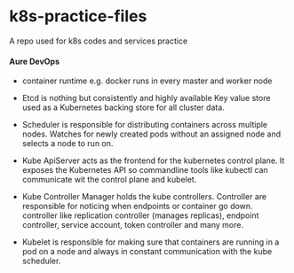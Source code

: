 # k8s-practice-files
A repo used for k8s codes and services practice

#### Aure DevOps
- container runtime e.g. docker runs in every master and worker node

- Etcd is nothing but consistently and highly available Key value store used as a Kubernetes backing store for all cluster data.

- Scheduler is responsible for distributing containers across multiple nodes. Watches for newly created pods without an assigned node and selects a node to run on.

- Kube ApiServer acts as the frontend for the kubernetes control plane. It exposes the Kubernetes API so commandline tools like kubectl can communicate wit the control plane and kubelet.

- Kube Controller Manager holds the kube controllers. Controller are responsible for noticing when endpoints or container go down. controller like replication controller (manages replicas), endpoint controller, service account, token controller and many more.

- Kubelet is responsible for making sure that containers are running in a pod on a node and always in constant communication with the kube scheduler.

